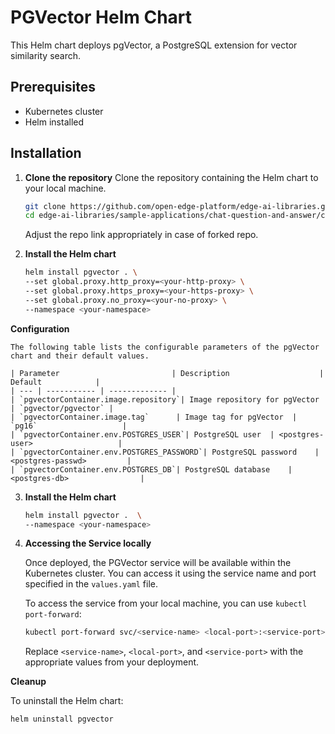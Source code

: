 # PGVector Helm Chart

This Helm chart deploys pgVector, a PostgreSQL extension for vector similarity search.

## Prerequisites

- Kubernetes cluster
- Helm installed

## Installation

1. **Clone the repository**
    Clone the repository containing the Helm chart to your local machine.
    
    ```sh
    git clone https://github.com/open-edge-platform/edge-ai-libraries.git edge-ai-libraries -b release-1.2.0
    cd edge-ai-libraries/sample-applications/chat-question-and-answer/chart/subchart/pgvector
    ```
    Adjust the repo link appropriately in case of forked repo.

2. **Install the Helm chart**

    ```sh
    helm install pgvector . \
    --set global.proxy.http_proxy=<your-http-proxy> \
    --set global.proxy.https_proxy=<your-https-proxy> \
    --set global.proxy.no_proxy=<your-no-proxy> \
    --namespace <your-namespace>
    ```

**Configuration**

    The following table lists the configurable parameters of the pgVector chart and their default values.

    | Parameter                         | Description                    | Default            |
    | --- | ----------- | ------------- |
    | `pgvectorContainer.image.repository`| Image repository for pgVector    | `pgvector/pgvector` |
    | `pgvectorContainer.image.tag`      | Image tag for pgVector  | `pg16`                   |
    | `pgvectorContainer.env.POSTGRES_USER`| PostgreSQL user  | <postgres-user>                   |
    | `pgvectorContainer.env.POSTGRES_PASSWORD`| PostgreSQL password    | <postgres-passwd>         |
    | `pgvectorContainer.env.POSTGRES_DB`| PostgreSQL database    | <postgres-db>                | 

3. **Install the Helm chart**

    ```sh
    helm install pgvector .  \
    --namespace <your-namespace>
    ``` 
4. **Accessing the Service locally**

    Once deployed, the PGVector service will be available within the Kubernetes cluster. You can access it using the service name and port specified in the `values.yaml` file.

    To access the service from your local machine, you can use `kubectl port-forward`:

    ```sh
    kubectl port-forward svc/<service-name> <local-port>:<service-port>
    ```
    Replace `<service-name>`, `<local-port>`, and `<service-port>` with the appropriate values from your deployment.

**Cleanup**

To uninstall the Helm chart:
```sh
helm uninstall pgvector
```